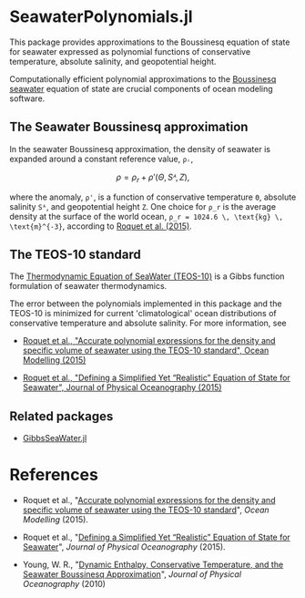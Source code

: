 # SeawaterPolynomials.jl

This package provides approximations to the Boussinesq equation of state for seawater expressed as polynomial functions of conservative temperature, absolute salinity, and geopotential height. 

Computationally efficient polynomial approximations to the [Boussinesq seawater](https://doi.org/10.1175/2009JPO4294.1) equation of state are crucial components of ocean modeling software.

## The Seawater Boussinesq approximation

In the seawater Boussinesq approximation, the density of seawater is expanded around a constant reference value, ``ρᵣ``,

```math
ρ = ρ_r + ρ'(Θ, Sᴬ, Z) ,
```

where the anomaly, ``ρ'``, is a function of conservative temperature ``Θ``, absolute salinity ``Sᴬ``, and geopotential height ``Z``.
One choice for ``ρ_r`` is the average density at the surface of the world ocean, ``ρ_r = 1024.6 \, \text{kg} \, \text{m}^{-3}``, according to [Roquet et al. (2015)](https://doi.org/10.1175/JPO-D-15-0080.1).

## The TEOS-10 standard

The [Thermodynamic Equation of SeaWater (TEOS-10)](http://www.teos-10.org) is a Gibbs function formulation of seawater thermodynamics.

The error between the polynomials implemented in this package and the TEOS-10 is minimized for current 'climatological' ocean distributions of conservative temperature and absolute salinity. For more information, see

* [Roquet et al., "Accurate polynomial expressions for the density and specific volume of seawater using the TEOS-10 standard", Ocean Modelling (2015)](https://doi.org/10.1016/j.ocemod.2015.04.002)

* [Roquet et al., "Defining a Simplified Yet “Realistic” Equation of State for Seawater", Journal of Physical Oceanography (2015)](https://doi.org/10.1175/JPO-D-15-0080.1)

## Related packages

* [GibbsSeaWater.jl](https://github.com/TEOS-10/GibbsSeaWater.jl)

# References

* Roquet et al., "[Accurate polynomial expressions for the density and specific volume of seawater using the TEOS-10 standard](https://doi.org/10.1016/j.ocemod.2015.04.002)", _Ocean Modelling_ (2015).

* Roquet et al., "[Defining a Simplified Yet “Realistic” Equation of State for Seawater](https://doi.org/10.1175/JPO-D-15-0080.1)", _Journal of Physical Oceanography_ (2015).

* Young, W. R., "[Dynamic Enthalpy, Conservative Temperature, and the Seawater Boussinesq Approximation](https://doi.org/10.1175/2009JPO4294.1)", _Journal of Physical Oceanography_ (2010)

